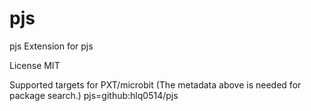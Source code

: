 # pjs
pjs
Extension for pjs

License
MIT

Supported targets
for PXT/microbit (The metadata above is needed for package search.)
pjs=github:hlq0514/pjs

